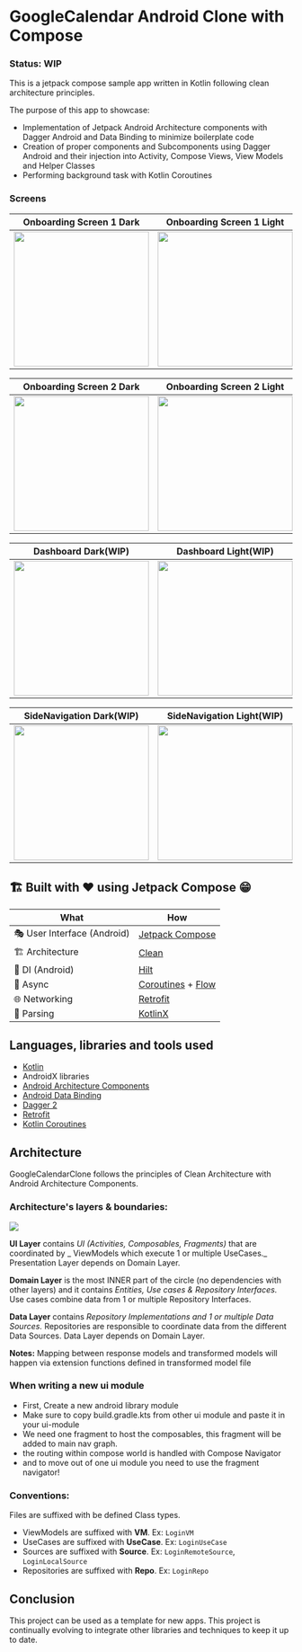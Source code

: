 # GoogleCalendar Android Clone with Compose

### Status: WIP

This is a jetpack compose sample app written in Kotlin following clean architecture principles.

The purpose of this app to showcase:

- Implementation of Jetpack Android Architecture components with Dagger Android and Data Binding to
  minimize boilerplate code
- Creation of proper components and Subcomponents using Dagger Android and their injection into
  Activity, Compose Views, View Models and Helper Classes
- Performing background task with Kotlin Coroutines

### Screens
Onboarding Screen 1 Dark            |  Onboarding Screen 1 Light
:-------------------------:|:-------------------------:
<img src="art/art1_dark.png" width=240 />  |  <img src="art/art1_light.png" width=240 />

Onboarding Screen 2 Dark            |  Onboarding Screen 2 Light
:-------------------------:|:-------------------------:
<img src="art/art2_dark.png" width=240 />  |  <img src="art/art2_light.png" width=240 />

Dashboard Dark(WIP)            |  Dashboard Light(WIP)
:-------------------------:|:-------------------------:
<img src="art/art3_dark.png" width=240 />  |  <img src="art/art3_light.png" width=240 />

SideNavigation Dark(WIP)            |  SideNavigation Light(WIP)
:-------------------------:|:-------------------------:
<img src="art/art4_dark.png" width=240 />  |  <img src="art/art4_light.png" width=240 />

## 🏗️️ Built with ❤️ using Jetpack Compose 😁

| What            | How                        |
|----------------	|------------------------------	|
| 🎭 User Interface (Android)   | [Jetpack Compose](https://developer.android.com/jetpack/compose)                |
| 🏗 Architecture    | [Clean](https://blog.cleancoder.com/uncle-bob/2012/08/13/the-clean-architecture.html)                            |
| 💉 DI (Android)                | [Hilt](https://developer.android.com/training/dependency-injection/hilt-android)                        |
| 🌊 Async            | [Coroutines](https://kotlinlang.org/docs/coroutines-overview.html) + [Flow](https://kotlin.github.io/kotlinx.coroutines/kotlinx-coroutines-core/kotlinx.coroutines.flow/-flow/)                |
| 🌐 Networking        | [Retrofit](https://square.github.io/retrofit/)                        |
| 📄 Parsing            | [KotlinX](https://kotlinlang.org/docs/serialization.html)                            |

## Languages, libraries and tools used

- [Kotlin](https://kotlinlang.org/)
- AndroidX libraries
- [Android Architecture Components](https://developer.android.com/topic/libraries/architecture)
- [Android Data Binding](https://developer.android.com/topic/libraries/data-binding)
- [Dagger 2](https://github.com/google/dagger)
- [Retrofit](http://square.github.io/retrofit/)
- [Kotlin Coroutines](https://developer.android.com/kotlin/coroutines)

## Architecture

GoogleCalendarClone follows the principles of Clean Architecture with Android Architecture Components.

### Architecture's layers & boundaries:

<img src="art/architecture.jpeg" />

**UI Layer**  contains  _UI (Activities, Composables, Fragments)_  that are coordinated by  _
ViewModels which execute 1 or multiple UseCases._  Presentation Layer depends on Domain Layer.

**Domain Layer** is the most INNER part of the circle (no dependencies with other layers) and it
contains _Entities, Use cases & Repository Interfaces._ Use cases combine data from 1 or multiple
Repository Interfaces.

**Data Layer**  contains  _Repository Implementations and 1 or multiple Data Sources._  Repositories
are responsible to coordinate data from the different Data Sources. Data Layer depends on Domain
Layer.

**Notes:** Mapping between response models and transformed models will happen via extension
functions defined in transformed model file

### When writing a new ui module

- First, Create a new android library module
- Make sure to copy build.gradle.kts from other ui module and paste it in your ui-module
- We need one fragment to host the composables, this fragment will be added to main nav graph.
- the routing within compose world is handled with Compose Navigator
- and to move out of one ui module you need to use the fragment navigator!

### Conventions:

Files are suffixed with be defined Class types.

- ViewModels are suffixed with **VM**. Ex: `LoginVM`
- UseCases are suffixed with **UseCase**. Ex: `LoginUseCase`
- Sources are suffixed with **Source**. Ex: `LoginRemoteSource`, `LoginLocalSource`
- Repositories are suffixed with **Repo**. Ex: `LoginRepo`

## Conclusion

This project can be used as a template for new apps. This project is continually evolving to
integrate other libraries and techniques to keep it up to date.
